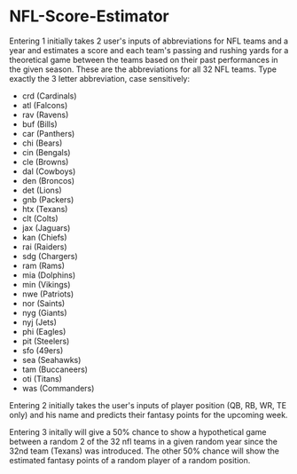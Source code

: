 # NFL-Score-Estimator

Entering 1 initially takes 2 user's inputs of abbreviations for NFL teams and a year and estimates a score and each team's passing and rushing yards for a theoretical game between the teams based on their past performances in the given season.
These are the abbreviations for all 32 NFL teams. Type exactly the 3 letter abbreviation, case sensitively:
- crd (Cardinals)
- atl (Falcons)
- rav (Ravens)
- buf (Bills)
- car (Panthers)
- chi (Bears)
- cin (Bengals)
- cle (Browns)
- dal (Cowboys)
- den (Broncos)
- det (Lions)
- gnb (Packers)
- htx (Texans)
- clt (Colts)
- jax (Jaguars)
- kan (Chiefs)
- rai (Raiders)
- sdg (Chargers)
- ram (Rams)
- mia (Dolphins)
- min (Vikings)
- nwe (Patriots)
- nor (Saints)
- nyg (Giants)
- nyj (Jets)
- phi (Eagles)
- pit (Steelers)
- sfo (49ers)
- sea (Seahawks)
- tam (Buccaneers)
- oti (Titans)
- was (Commanders)

Entering 2 initially takes the user's inputs of player position (QB, RB, WR, TE only) and his name and predicts their fantasy points for the upcoming week.

Entering 3 initally will give a 50% chance to show a hypothetical game between a random 2 of the 32 nfl teams in a given random year since the 32nd team (Texans) was introduced. The other 50% chance will show the estimated fantasy points of a random player of a random position.

